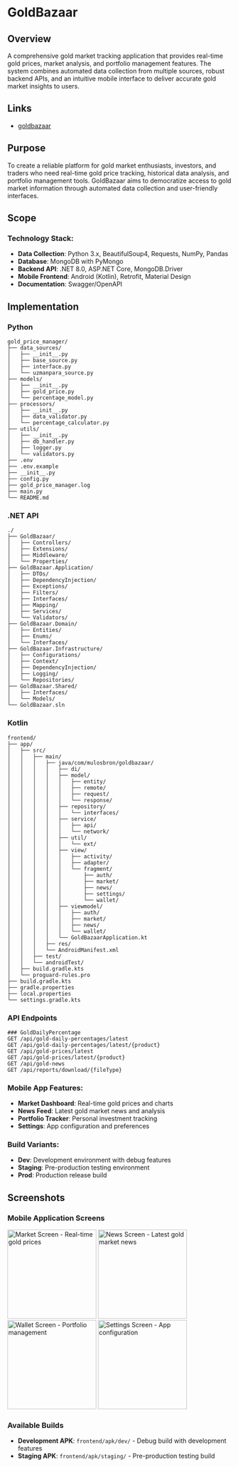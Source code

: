 # GoldBazaar

## Overview
A comprehensive gold market tracking application that provides real-time gold prices, market analysis, and portfolio management features. The system combines automated data collection from multiple sources, robust backend APIs, and an intuitive mobile interface to deliver accurate gold market insights to users.

## Links
- [goldbazaar](https://staging-api.goldmarketcap.xyz/swagger/index.html)

## Purpose
To create a reliable platform for gold market enthusiasts, investors, and traders who need real-time gold price tracking, historical data analysis, and portfolio management tools. GoldBazaar aims to democratize access to gold market information through automated data collection and user-friendly interfaces.

## Scope

### Technology Stack:
- **Data Collection**: Python 3.x, BeautifulSoup4, Requests, NumPy, Pandas
- **Database**: MongoDB with PyMongo
- **Backend API**: .NET 8.0, ASP.NET Core, MongoDB.Driver
- **Mobile Frontend**: Android (Kotlin), Retrofit, Material Design
- **Documentation**: Swagger/OpenAPI

## Implementation

### Python
```
gold_price_manager/
├── data_sources/
│   ├── __init__.py
│   ├── base_source.py
│   ├── interface.py
│   └── uzmanpara_source.py
├── models/
│   ├── __init__.py
│   ├── gold_price.py
│   └── percentage_model.py
├── processors/
│   ├── __init__.py
│   ├── data_validator.py
│   └── percentage_calculator.py
├── utils/
│   ├── __init__.py
│   ├── db_handler.py
│   ├── logger.py
│   └── validators.py
├── .env
├── .env.example
├── __init__.py
├── config.py
├── gold_price_manager.log
├── main.py
└── README.md
```

### .NET API
```
./
├── GoldBazaar/
│   ├── Controllers/
│   ├── Extensions/
│   ├── Middleware/
│   └── Properties/
├── GoldBazaar.Application/
│   ├── DTOs/
│   ├── DependencyInjection/
│   ├── Exceptions/
│   ├── Filters/
│   ├── Interfaces/
│   ├── Mapping/
│   ├── Services/
│   └── Validators/
├── GoldBazaar.Domain/
│   ├── Entities/
│   ├── Enums/
│   └── Interfaces/
├── GoldBazaar.Infrastructure/
│   ├── Configurations/
│   ├── Context/
│   ├── DependencyInjection/
│   ├── Logging/
│   └── Repositories/
├── GoldBazaar.Shared/
│   ├── Interfaces/
│   └── Models/
└── GoldBazaar.sln
```

### Kotlin
```
frontend/
├── app/
│   ├── src/
│   │   ├── main/
│   │   │   ├── java/com/mulosbron/goldbazaar/
│   │   │   │   ├── di/
│   │   │   │   ├── model/
│   │   │   │   │   ├── entity/
│   │   │   │   │   ├── remote/
│   │   │   │   │   ├── request/
│   │   │   │   │   └── response/
│   │   │   │   ├── repository/
│   │   │   │   │   └── interfaces/
│   │   │   │   ├── service/
│   │   │   │   │   ├── api/
│   │   │   │   │   └── network/
│   │   │   │   ├── util/
│   │   │   │   │   └── ext/
│   │   │   │   ├── view/
│   │   │   │   │   ├── activity/
│   │   │   │   │   ├── adapter/
│   │   │   │   │   └── fragment/
│   │   │   │   │       ├── auth/
│   │   │   │   │       ├── market/
│   │   │   │   │       ├── news/
│   │   │   │   │       ├── settings/
│   │   │   │   │       └── wallet/
│   │   │   │   ├── viewmodel/
│   │   │   │   │   ├── auth/
│   │   │   │   │   ├── market/
│   │   │   │   │   ├── news/
│   │   │   │   │   └── wallet/
│   │   │   │   └── GoldBazaarApplication.kt
│   │   │   ├── res/
│   │   │   └── AndroidManifest.xml
│   │   ├── test/
│   │   └── androidTest/
│   ├── build.gradle.kts
│   └── proguard-rules.pro
├── build.gradle.kts
├── gradle.properties
├── local.properties
└── settings.gradle.kts
```

### API Endpoints
```http
### GoldDailyPercentage
GET /api/gold-daily-percentages/latest
GET /api/gold-daily-percentages/latest/{product}
GET /api/gold-prices/latest
GET /api/gold-prices/latest/{product}
GET /api/gold-news
GET /api/reports/download/{fileType}
```

### Mobile App Features:
- **Market Dashboard**: Real-time gold prices and charts
- **News Feed**: Latest gold market news and analysis
- **Portfolio Tracker**: Personal investment tracking
- **Settings**: App configuration and preferences

### Build Variants:
- **Dev**: Development environment with debug features
- **Staging**: Pre-production testing environment
- **Prod**: Production release build

## Screenshots

### Mobile Application Screens
<img src="docs/images/market.png" width="200" alt="Market Screen - Real-time gold prices">
<img src="docs/images/news.png" width="200" alt="News Screen - Latest gold market news">
<img src="docs/images/wallet.png" width="200" alt="Wallet Screen - Portfolio management">
<img src="docs/images/settings.png" width="200" alt="Settings Screen - App configuration">

### Available Builds
- **Development APK**: `frontend/apk/dev/` - Debug build with development features
- **Staging APK**: `frontend/apk/staging/` - Pre-production testing build